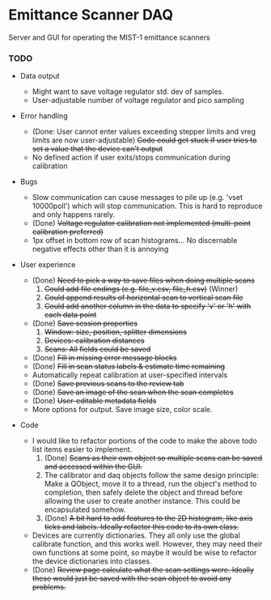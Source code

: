 # Emittance Scanner DAQ

Server and GUI for operating the MIST-1 emittance scanners

### TODO

 - Data output
    - Might want to save voltage regulator std. dev of samples.
    - User-adjustable number of voltage regulator and pico sampling


 - Error handling
    - (Done: User cannot enter values exceeding stepper limits and vreg limits are now user-adjustable) ~~Code could get stuck if user tries to set a value that the device can't output~~
    - No defined action if user exits/stops communication during calibration


 - Bugs
    - Slow communication can cause messages to pile up (e.g. 'vset 10000poll') which will stop communication. This is hard to reproduce and only happens rarely.
    - (Done) ~~Voltage regulator calibration not implemented (multi-point calibration preferred)~~
    - 1px offset in bottom row of scan histograms... No discernable negative effects other than it is annoying


 - User experience
    - (Done) ~~Need to pick a way to save files when doing multiple scans~~
        1. ~~Could add file endings (e.g. file_v.csv, file_h.csv)~~ (Winner)
        2. ~~Could append results of horizontal scan to vertical scan file~~
        3. ~~Could add another column in the data to specify 'v' or 'h' with each data point~~
    - (Done) ~~Save session properties~~
       1. ~~Window: size, position, splitter dimensions~~
       2. ~~Devices: calibration distances~~
       3. ~~Scans: All fields could be saved~~
    - (Done) ~~Fill in missing error message blocks~~
    - (Done) ~~Fill in scan status labels & estimate time remaining~~
    - Automatically repeat calibration at user-specified intervals
    - (Done) ~~Save previous scans to the review tab~~
    - (Done) ~~Save an image of the scan when the scan completes~~
    - (Done) ~~User-editable metadata fields~~
    - More options for output. Save image size, color scale.


 - Code
    - I would like to refactor portions of the code to make the above todo list items easier to implement.
        1. (Done) ~~Scans as their own object so multiple scans can be saved and accessed within the GUI.~~
        2. The calibrator and daq objects follow the same design principle: Make a QObject, move it to a thread, run the object's method to completion, then safely delete the object and thread before allowing the user to create another instance. This could be encapsulated somehow.
        3. (Done) ~~A bit hard to add features to the 2D histogram, like axis ticks and labels. Ideally refactor this code to its own class.~~
    - Devices are currently dictionaries. They all only use the global calibrate function, and this works well. However, they may need their own functions at some point, so maybe it would be wise to refactor the device dictionaries into classes.
    - (Done) ~~Review page calculate what the scan settings were. Ideally these would just be saved with the scan object to avoid any problems.~~

